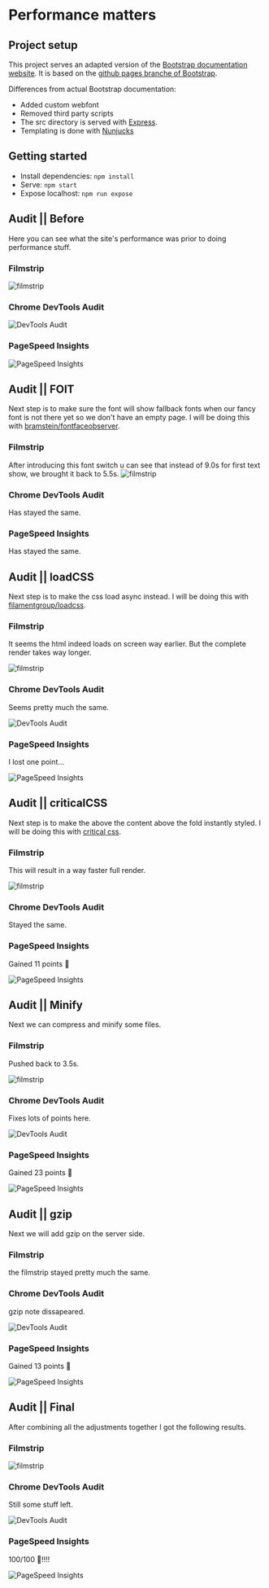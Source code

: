 # Performance matters

## Project setup

This project serves an adapted version of the [Bootstrap documentation website](http://getbootstrap.com/). It is based on the [github pages branche of Bootstrap](https://github.com/twbs/bootstrap/tree/gh-pages).

Differences from actual Bootstrap documentation:

- Added custom webfont
- Removed third party scripts
- The src directory is served with [Express](https://expressjs.com/).
- Templating is done with [Nunjucks](https://mozilla.github.io/nunjucks/)

## Getting started

- Install dependencies: `npm install`
- Serve: `npm start`
- Expose localhost: `npm run expose`

## Audit || Before

Here you can see what the site's performance was prior to doing performance stuff.

### Filmstrip
![filmstrip](./readme-images/PM-before-filmstrip.png)

### Chrome DevTools Audit
![DevTools Audit](./readme-images/PM-before-chromeAudit.png)

### PageSpeed Insights
![PageSpeed Insights](./readme-images/PM-before-PageSpeedInsights.png)

## Audit || FOIT

Next step is to make sure the font will show fallback fonts when our fancy font is not there yet so we don't have an empty page. I will be doing this with [bramstein/fontfaceobserver](https://github.com/bramstein/fontfaceobserver).

### Filmstrip
After introducing this font switch u can see that instead of 9.0s for first text show, we brought it back to 5.5s.
![filmstrip](./readme-images/PM-FOIT-filmstrip.png)

### Chrome DevTools Audit
Has stayed the same.

### PageSpeed Insights
Has stayed the same.

## Audit || loadCSS

Next step is to make the css load async instead.  I will be doing this with [filamentgroup/loadcss](https://github.com/filamentgroup/loadCSS).


### Filmstrip
It seems the html indeed loads on screen way earlier. But the complete render takes way longer.

![filmstrip](./readme-images/PM-loadCSS-filmstrip.png)

### Chrome DevTools Audit
Seems pretty much the same.

![DevTools Audit](./readme-images/PM-loadCSS-chromeAudit.png)

### PageSpeed Insights
I lost one point...

![PageSpeed Insights](./readme-images/PM-loadCSS-PageSpeedInsights.png)

## Audit || criticalCSS

Next step is to make the above the content above the fold instantly styled.  I will be doing this with [critical css](https://jonassebastianohlsson.com/criticalpathcssgenerator/).


### Filmstrip
This will result in a way faster full render.

![filmstrip](./readme-images/PM-critical-filmstrip.png)

### Chrome DevTools Audit
Stayed the same.

### PageSpeed Insights
Gained 11 points :tada:

![PageSpeed Insights](./readme-images/PM-critical-PageSpeedInsights.png)

## Audit || Minify

Next we can compress and minify some files.

### Filmstrip
Pushed back to 3.5s.

![filmstrip](./readme-images/PM-minify-filmstrip.png)

### Chrome DevTools Audit
Fixes lots of points here.

![DevTools Audit](./readme-images/PM-minify-chromeAudit.png)

### PageSpeed Insights
Gained 23 points :tada:

![PageSpeed Insights](./readme-images/PM-minify-PageSpeedInsights.png)

## Audit || gzip

Next we will add gzip on the server side.

### Filmstrip
the filmstrip stayed pretty much the same.

### Chrome DevTools Audit
gzip note dissapeared.

![DevTools Audit](./readme-images/PM-gzip-chromeAudit.png)

### PageSpeed Insights
Gained 13 points :tada:

![PageSpeed Insights](./readme-images/PM-gzip-PageSpeedInsights.png)

## Audit || Final

After combining all the adjustments together I got the following results.

### Filmstrip
![filmstrip](./readme-images/PM-final-filmstrip.png)

### Chrome DevTools Audit
Still some stuff left.

![DevTools Audit](./readme-images/PM-final-chromeAudit.png)

### PageSpeed Insights
100/100 :tada:!!!!

![PageSpeed Insights](./readme-images/PM-final-PageSpeedInsights.png)
